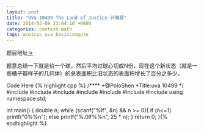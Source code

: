 ```yaml
---
layout: post
title: "UVa 10499 The Land of Justice 计算题"
date: 2014-03-09 23:04:10 +0800
categories: contest math
tags: acmicpc uva basiccompute
---
```

题目地址<a title="UVa 10499" href="http://uva.onlinejudge.org/index.php?option=com_onlinejudge&Itemid=8&category=99&page=show_problem&problem=1440" target="_blank">-></a>

题意总结一下就是给一个球，然后平均过球心切成N份，现在这个新状态（就是一些橘子瓣样子的几何体）的总表面积比旧状态的表面积增长了百分之多少。

Code Here
{% highlight cpp %}
/****
	*@PoloShen
	*Title:uva 10499
	*/
#include <iostream>
#include <algorithm>
#include <iomanip>
#include <cstdio>
#include <string>
#include <cstring>
#include <cmath>
using namespace std;

int main()
{
	double n;
	while (scanf("%lf", &n) && n >= 0){
	    if (n<=1)
			printf("0%%n");
		else
			printf("%.0lf%%n", 25 * n);
	}
	return 0;
}{% endhighlight %}
